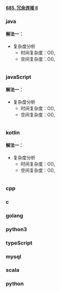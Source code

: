 #### [685. 冗余连接 II](https://leetcode-cn.com/problems/redundant-connection-ii/)

### java

#### 解法一：

-   复杂度分析
    -   时间复杂度：O(),
    -   空间复杂度：O(),

```

```

### javaScript

#### 解法一：

-   复杂度分析
    -   时间复杂度：O(),
    -   空间复杂度：O(),

```

```

### kotlin

#### 解法一：

-   复杂度分析
    -   时间复杂度：O(),
    -   空间复杂度：O(),

```

```

### cpp

### c

### golang

### python3

### typeScript

### mysql

### scala

### python
